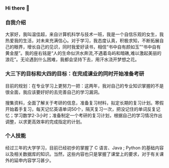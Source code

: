 ### Hi there 👋

### 自我介绍

   大家好，我叫温佳超，来自计算机科学与技术一班，我是一个自信乐观的女生，我热爱我的生活，对未来充满信心。对于学习，我态度认真，积极求知，不断拓展自己的眼界，增长自己的见识，同时我爱好读书，相信“书中自有颜如玉”“书中自有黄金屋”。我的座右铭是“人的生命似洪水奔流,不遇着岛屿和暗礁,难以激起美丽的浪花”。无论遇到什么困难，我都会坚持下去，用汗水浇开梦想之花。

### 大三下的目标和大四的目标：在完成课业的同时开始准备考研 

   目前的规划：在专业学习上更努力一把：这两年，我对自己的专业知识掌握的不是很全面，我应该要好好的去完善自己的学习漏洞。
  
   搜集资料，全面了解关于考研的信息，准备复习材料，拟定长期的复习计划。寒假开始着手复习，每天记忆英语单词50个，隔天复习一次，把没记住的单词反复记忆；学习数学2-3小时；准备制定一个考研的复习计划，根据自己的学习情况作出调整，以求更高效率的完成指定的计划。

### 个人技能

   经过三年的大学学习，目前已经初步的掌握了 C 语言、Java ;  Python 的基础内容以及相关数据库的知识。当然，这些内容也只是掌握了课堂上的要求，对于有关课外的延申内容学习甚少。

